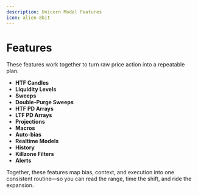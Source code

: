 ```yaml
---
description: Unicorn Model Features
icon: alien-8bit
---
```


# Features

These features work together to turn raw price action into a repeatable plan.&#x20;

* **HTF Candles**
* **Liquidity Levels**
* **Sweeps**
* **Double‑Purge Sweeps**
* **HTF PD Arrays**
* **LTF PD Arrays**
* **Projections**
* **Macros**
* **Auto-bias**
* **Realtime Models**
* **History**
* **Killzone Filters**
* **Alerts**

Together, these features map bias, context, and execution into one consistent routine—so you can read the range, time the shift, and ride the expansion.
